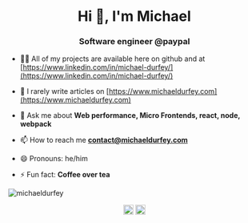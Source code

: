 <h1 align="center">Hi 👋, I'm Michael</h1>
<h3 align="center">Software engineer @paypal</h3>

- 👨‍💻 All of my projects are available here on github and at [https://www.linkedin.com/in/michael-durfey/](https://www.linkedin.com/in/michael-durfey/)

- 📝 I rarely write articles on [https://www.michaeldurfey.com](https://www.michaeldurfey.com)

- 💬 Ask me about **Web performance, Micro Frontends, react, node, webpack**

- 📫 How to reach me **contact@michaeldurfey.com**

- 😄 Pronouns: he/him

- ⚡ Fun fact: **Coffee over tea**

<img src="https://github-readme-stats.vercel.app/api?username=michaeldurfey&show_icons=true" alt="michaeldurfey" />

<p align="center">
<a href="https://twitter.com/@michaelpietro_" target="blank"><img align="center" src="https://cdn.jsdelivr.net/npm/simple-icons@3.0.1/icons/twitter.svg" alt="@michaelpietro_" height="20" width="20" /></a>
<a href="https://linkedin.com/in/michael-durfey" target="blank"><img align="center" src="https://cdn.jsdelivr.net/npm/simple-icons@3.0.1/icons/linkedin.svg" alt="michael-durfey" height="20" width="20" /></a>
</p>

